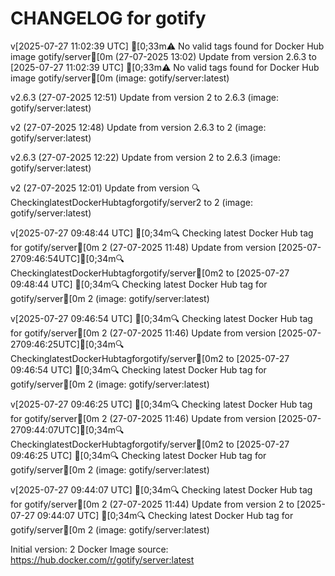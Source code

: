 CHANGELOG for gotify
===================
v[2025-07-27 11:02:39 UTC] [0;33m⚠️ No valid tags found for Docker Hub image gotify/server[0m (27-07-2025 13:02)
    Update from version 2.6.3 to [2025-07-27 11:02:39 UTC] [0;33m⚠️ No valid tags found for Docker Hub image gotify/server[0m (image: gotify/server:latest)


v2.6.3 (27-07-2025 12:51)
    Update from version 2 to 2.6.3 (image: gotify/server:latest)


v2 (27-07-2025 12:48)
    Update from version 2.6.3 to 2 (image: gotify/server:latest)


v2.6.3 (27-07-2025 12:22)
    Update from version 2 to 2.6.3 (image: gotify/server:latest)


v2 (27-07-2025 12:01)
    Update from version 🔍CheckinglatestDockerHubtagforgotify/server2 to 2 (image: gotify/server:latest)


v[2025-07-27 09:48:44 UTC] [0;34m🔍 Checking latest Docker Hub tag for gotify/server[0m
2 (27-07-2025 11:48)
    Update from version [2025-07-2709:46:54UTC][0;34m🔍CheckinglatestDockerHubtagforgotify/server[0m2 to [2025-07-27 09:48:44 UTC] [0;34m🔍 Checking latest Docker Hub tag for gotify/server[0m
2 (image: gotify/server:latest)


v[2025-07-27 09:46:54 UTC] [0;34m🔍 Checking latest Docker Hub tag for gotify/server[0m
2 (27-07-2025 11:46)
    Update from version [2025-07-2709:46:25UTC][0;34m🔍CheckinglatestDockerHubtagforgotify/server[0m2 to [2025-07-27 09:46:54 UTC] [0;34m🔍 Checking latest Docker Hub tag for gotify/server[0m
2 (image: gotify/server:latest)


v[2025-07-27 09:46:25 UTC] [0;34m🔍 Checking latest Docker Hub tag for gotify/server[0m
2 (27-07-2025 11:46)
    Update from version [2025-07-2709:44:07UTC][0;34m🔍CheckinglatestDockerHubtagforgotify/server[0m2 to [2025-07-27 09:46:25 UTC] [0;34m🔍 Checking latest Docker Hub tag for gotify/server[0m
2 (image: gotify/server:latest)


v[2025-07-27 09:44:07 UTC] [0;34m🔍 Checking latest Docker Hub tag for gotify/server[0m
2 (27-07-2025 11:44)
    Update from version 2 to [2025-07-27 09:44:07 UTC] [0;34m🔍 Checking latest Docker Hub tag for gotify/server[0m
2 (image: gotify/server:latest)



Initial version: 2
Docker Image source: https://hub.docker.com/r/gotify/server:latest


